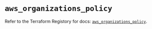# `aws_organizations_policy`

Refer to the Terraform Registory for docs: [`aws_organizations_policy`](https://registry.terraform.io/providers/hashicorp/aws/3.76.1/docs/resources/organizations_policy).
